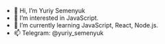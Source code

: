 - 👋 Hi, I’m Yuriy Semenyuk
- 👀 I’m interested in JavaScript.
- 🌱 I’m currently learning JavaScript, React, Node.js.
- 📫 Telegram: @yuriy_semenyuk

<!---
ysemenyuk/ysemenyuk is a ✨ special ✨ repository because its `README.md` (this file) appears on your GitHub profile.
You can click the Preview link to take a look at your changes.
--->
